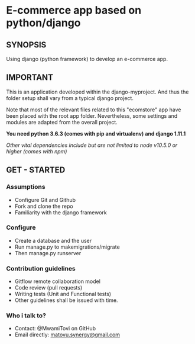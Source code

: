 
E-commerce app based on python/django
========================================

## SYNOPSIS

Using django (python framework) to develop an e-commerce app.

## IMPORTANT

This is an application developed within the django-myproject.
And thus the folder setup shall vary from a typical django project.

Note that most of the relevant files related to this "ecomstore" app have
been placed with the root app folder. Nevertheless, some settings and modules 
are adapted from the overall project.

**You need python 3.6.3 (comes with pip and virtualenv) and django 1.11.1**

*Other vital dependencies include but are not limited to node v10.5.0 or higher (comes with npm)*

## GET - STARTED

### Assumptions
   - Configure Git and Github
   - Fork and clone the repo
   - Familiarity with the django framework

### Configure
   - Create a database and the user
   - Run manage.py to makemigrations/migrate
   - Then manage.py runserver

### Contribution guidelines
   - Gitflow remote collaboration model
   - Code review (pull requests)
   - Writing tests (Unit and Functional tests)
   - Other guidelines shall be issued with time.
   
### Who i talk to?
   - Contact: @MwamiTovi on GitHub
   - Email directly: matovu.synergy@gmail.com